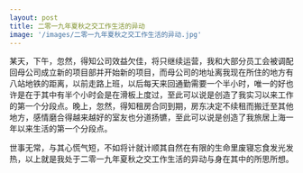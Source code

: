 ```yaml
---
layout: post
title: 二零一九年夏秋之交工作生活的异动
image: '/images/二零一九年夏秋之交工作生活的异动.jpg'
---
```


某天，下午，忽然，得知公司效益欠佳，将只继续运营，我和大部分员工会被调配回母公司成立新的项目部并开始新的项目，而母公司的地址离我现在所住的地方有八站地铁的距离，以前走路上班，以后每天来回通勤需要一个半小时，唯一的好也许是在于其中有半个小时会是在滑板上度过，至此可以说是创造了我实习以来工作的第一个分段点。晚上，忽然，得知租房合同到期，房东决定不续租而搬迁至其他地方，感情磨合得越来越好的室友也分道扬镳，至此可以说是创造了我旅居上海一年以来生活的第一个分段点。

世事无常，与其心慌气短，不如将计就计顺其自然在有限的生命里废寝忘食发光发热，以上就是我处于二零一九年夏秋之交工作生活的异动与身在其中的所思所想。

